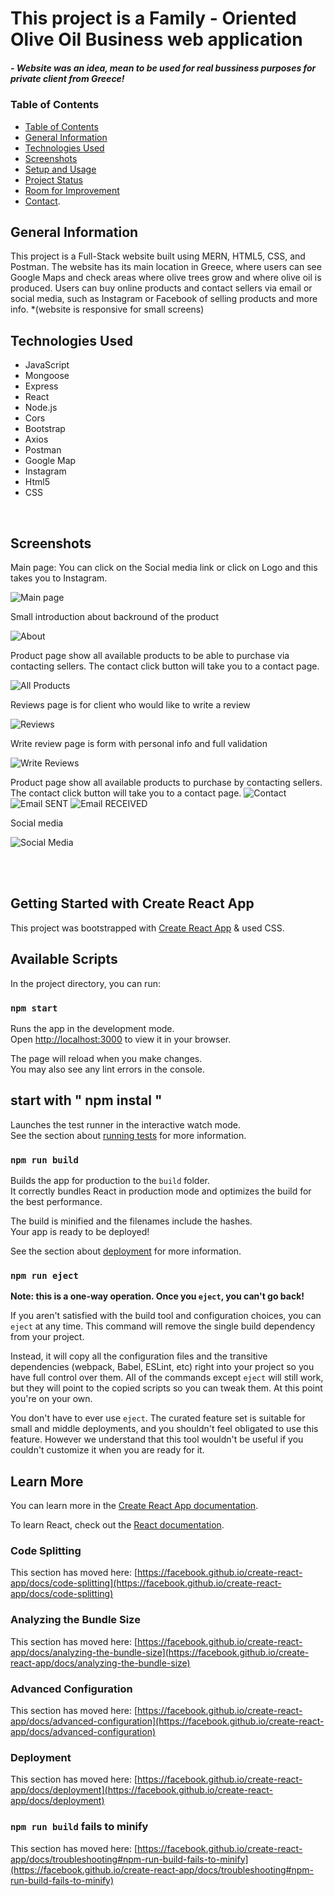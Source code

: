 # This project is a Family - Oriented Olive Oil Business web application

##### - Website was an idea, mean to be used for real bussiness purposes for private client from Greece!

### Table of Contents

  - [Table of Contents](#table-of-contents)
  - [General Information](#general-information)
  - [Technologies Used](#technologies-used)
  - [Screenshots](#screenshots)
  - [Setup and Usage](#setup-and-usage)
  - [Project Status](#project-status)
  - [Room for Improvement](#room-for-improvement)
  - [Contact](#contact). 
  
## General Information
  This project is a Full-Stack website built using MERN, HTML5, CSS, and Postman.
  The website has its main location in Greece, where users can see Google Maps and check areas where olive trees grow and where olive oil is produced.
  Users can buy online products and contact sellers via email or social media, such as Instagram or Facebook of selling products and more info.
  *(website is responsive for small screens)

  ## Technologies Used
- JavaScript
- Mongoose
- Express
- React
- Node.js
- Cors
- Bootstrap
- Axios
- Postman
- Google Map
- Instagram 
- Html5
- CSS

<br>



## Screenshots
Main page: You can click on the Social media link or click on Logo and this takes you to Instagram.

![Main page](./public/screenshots/welcome.png)

Small introduction about backround of the product

![About](./public/screenshots/about.png)

Product page show all available products to be able to purchase via contacting sellers. The contact click button will take you to a contact page.

![All Products](./public/screenshots/Screenshot%202023-03-28%20at%2012.14.04%20PM.png)

Reviews page is for client who would like to write a review

![Reviews](./public/screenshots/review.png)

Write review page is form with personal info and full validation

![Write Reviews](./public/screenshots/writerev.png)

Product page show all available products to purchase by contacting sellers. The contact click button will take you to a contact page.
![Contact](./public/screenshots/contact:valid.png)
![Email SENT](./public/screenshots/emailsent.png)
![Email RECEIVED](./public/screenshots/emailreceived.png)

Social media 

![Social Media](./public/screenshots/ig.png)

<br>

<br>

## Getting Started with Create React App

This project was bootstrapped with [Create React App](https://github.com/facebook/create-react-app) &  used CSS.


## Available Scripts

In the project directory, you can run:

### `npm start`



Runs the app in the development mode.\
Open [http://localhost:3000](http://localhost:3000) to view it in your browser.

The page will reload when you make changes.\
You may also see any lint errors in the console.
## start with " npm instal "

Launches the test runner in the interactive watch mode.\
See the section about [running tests](https://facebook.github.io/create-react-app/docs/running-tests) for more information.

### `npm run build`

Builds the app for production to the `build` folder.\
It correctly bundles React in production mode and optimizes the build for the best performance.

The build is minified and the filenames include the hashes.\
Your app is ready to be deployed!

See the section about [deployment](https://facebook.github.io/create-react-app/docs/deployment) for more information.

### `npm run eject`

**Note: this is a one-way operation. Once you `eject`, you can't go back!**

If you aren't satisfied with the build tool and configuration choices, you can `eject` at any time. This command will remove the single build dependency from your project.

Instead, it will copy all the configuration files and the transitive dependencies (webpack, Babel, ESLint, etc) right into your project so you have full control over them. All of the commands except `eject` will still work, but they will point to the copied scripts so you can tweak them. At this point you're on your own.

You don't have to ever use `eject`. The curated feature set is suitable for small and middle deployments, and you shouldn't feel obligated to use this feature. However we understand that this tool wouldn't be useful if you couldn't customize it when you are ready for it.

## Learn More

You can learn more in the [Create React App documentation](https://facebook.github.io/create-react-app/docs/getting-started).

To learn React, check out the [React documentation](https://reactjs.org/).

### Code Splitting

This section has moved here: [https://facebook.github.io/create-react-app/docs/code-splitting](https://facebook.github.io/create-react-app/docs/code-splitting)

### Analyzing the Bundle Size

This section has moved here: [https://facebook.github.io/create-react-app/docs/analyzing-the-bundle-size](https://facebook.github.io/create-react-app/docs/analyzing-the-bundle-size)

### Advanced Configuration

This section has moved here: [https://facebook.github.io/create-react-app/docs/advanced-configuration](https://facebook.github.io/create-react-app/docs/advanced-configuration)
  
### Deployment

This section has moved here: [https://facebook.github.io/create-react-app/docs/deployment](https://facebook.github.io/create-react-app/docs/deployment)

### `npm run build` fails to minify

This section has moved here: [https://facebook.github.io/create-react-app/docs/troubleshooting#npm-run-build-fails-to-minify](https://facebook.github.io/create-react-app/docs/troubleshooting#npm-run-build-fails-to-minify)

